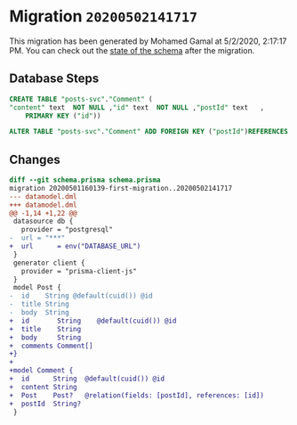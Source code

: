 # Migration `20200502141717`

This migration has been generated by Mohamed Gamal at 5/2/2020, 2:17:17 PM.
You can check out the [state of the schema](./schema.prisma) after the migration.

## Database Steps

```sql
CREATE TABLE "posts-svc"."Comment" (
"content" text  NOT NULL ,"id" text  NOT NULL ,"postId" text   ,
    PRIMARY KEY ("id"))

ALTER TABLE "posts-svc"."Comment" ADD FOREIGN KEY ("postId")REFERENCES "posts-svc"."Post"("id") ON DELETE SET NULL  ON UPDATE CASCADE
```

## Changes

```diff
diff --git schema.prisma schema.prisma
migration 20200501160139-first-migration..20200502141717
--- datamodel.dml
+++ datamodel.dml
@@ -1,14 +1,22 @@
 datasource db {
   provider = "postgresql"
-  url = "***"
+  url      = env("DATABASE_URL")
 }
 generator client {
   provider = "prisma-client-js"
 }
 model Post {
-  id    String @default(cuid()) @id
-  title String
-  body  String
+  id       String    @default(cuid()) @id
+  title    String
+  body     String
+  comments Comment[]
+}
+
+model Comment {
+  id      String  @default(cuid()) @id
+  content String
+  Post    Post?   @relation(fields: [postId], references: [id])
+  postId  String?
 }
```



